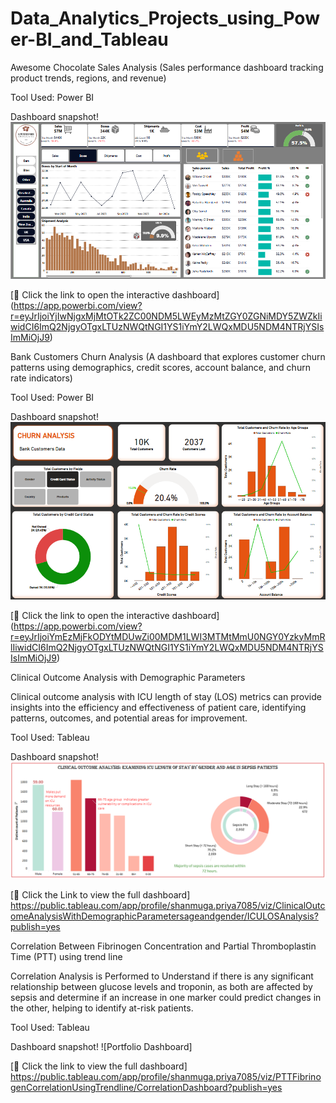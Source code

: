 # Data_Analytics_Projects_using_Power-BI_and_Tableau
Awesome Chocolate Sales Analysis (Sales performance dashboard tracking product trends, regions, and revenue)

Tool Used: Power BI 

Dashboard snapshot!
![Portfolio Dashboard](https://github.com/ShanmugaPriyaThirumalaiChetty/Data_Analytics_Projects_using_Power-BI_and_Tableau/blob/992f2374fbf7eac9adc82f8f2b8cae335b6a3ed0/Awesome%20Chocolate%20Sales%20Analysis.png)

[🔗 Click the link to open the interactive dashboard] 
(https://app.powerbi.com/view?r=eyJrIjoiYjIwNjgxMjMtOTk2ZC00NDM5LWEyMzMtZGY0ZGNiMDY5ZWZkIiwidCI6ImQ2NjgyOTgxLTUzNWQtNGI1YS1iYmY2LWQxMDU5NDM4NTRjYSIsImMiOjJ9)



Bank Customers Churn Analysis (A dashboard that explores customer churn patterns using demographics, credit scores, account balance, and churn rate indicators)

Tool Used: Power BI 

Dashboard snapshot!
![Portfolio Dashboard](https://github.com/ShanmugaPriyaThirumalaiChetty/Data_Analytics_Projects_using_Power-BI_and_Tableau/blob/c9472b5808bb1f039f5d3a209a04bee222be5d23/Bank%20Customers%20Churn%20Analysis.png)

[🔗 Click the link to open the interactive dashboard] 
(https://app.powerbi.com/view?r=eyJrIjoiYmEzMjFkODYtMDUwZi00MDM1LWI3MTMtMmU0NGY0YzkyMmRlIiwidCI6ImQ2NjgyOTgxLTUzNWQtNGI1YS1iYmY2LWQxMDU5NDM4NTRjYSIsImMiOjJ9)

Clinical Outcome Analysis with Demographic Parameters

Clinical outcome analysis with ICU length of stay (LOS) metrics can provide insights into the efficiency and effectiveness of patient care, identifying patterns, outcomes, and potential areas for improvement.

Tool Used: Tableau 

Dashboard snapshot!
![Portfolio Dashboard](https://github.com/ShanmugaPriyaThirumalaiChetty/Data_Analytics_Projects_using_Power-BI_and_Tableau/blob/b00c1dcf944cb37264bbd260c6f003e32f410d5b/Clinical%20Outcome%20Analysis.png)

[🔗 Click the Link to view the full dashboard]
https://public.tableau.com/app/profile/shanmuga.priya7085/viz/ClinicalOutcomeAnalysisWithDemographicParametersageandgender/ICULOSAnalysis?publish=yes

Correlation Between Fibrinogen Concentration and Partial Thromboplastin Time (PTT) using trend line

Correlation Analysis is Performed to Understand if there is any significant relationship between glucose levels and troponin, as both are affected by sepsis and determine if an increase in one marker could predict changes in the other, helping to identify at-risk patients.

Tool Used: Tableau 

Dashboard snapshot!
![Portfolio Dashboard]

[🔗 Click the link to view the full dashboard]
https://public.tableau.com/app/profile/shanmuga.priya7085/viz/PTTFibrinogenCorrelationUsingTrendline/CorrelationDashboard?publish=yes






